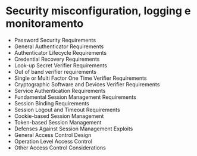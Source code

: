 # Security misconfiguration, logging e monitoramento

- Password Security Requirements
- General Authenticator Requirements
- Authenticator Lifecycle Requirements
- Credential Recovery Requirements
- Look-up Secret Verifier Requirements
- Out of band verifier requirements
- Single or Multi Factor One Time Verifier Requirements
- Cryptographic Software and Devices Verifier Requirements
- Service Authentication Requirements
- Fundamental Session Management Requirements
- Session Binding Requirements
- Session Logout and Timeout Requirements
- Cookie-based Session Management
- Token-based Session Management
- Defenses Against Session Management Exploits
- General Access Control Design
- Operation Level Access Control
- Other Access Control Considerations
